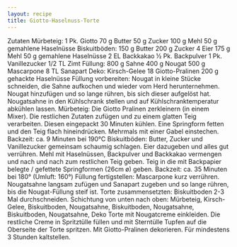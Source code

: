 ```yaml
---
layout: recipe
title: Giotto-Haselnuss-Torte
---
```


Zutaten
Mürbeteig:
1 Pk. Giotto
70 g Butter
50 g Zucker
100 g Mehl
50 g gemahlene Haselnüsse
Biskuitböden:
150 g Butter
200 g Zucker
4 Eier
175 g Mehl
50 g gemahlene Haselnüsse
2 EL Backkakao
½ Pk. Backpulver
1 Pk. Vanillezucker
1/2 TL Zimt
Füllung:
800 g Sahne
400 g Nougat
500 g Mascarpone
8 TL Sanapart
Deko:
Kirsch-Gelee
18 Giotto-Pralinen
200 g gehackte Haselnüsse
Füllung vorbereiten:
Nougat in kleine Stücke schneiden, die Sahne aufkochen und wieder vom Herd herunternehmen. Nougat hinzufügen und so lange rühren, bis sich dieser aufgelöst hat. Nougatsahne in den Kühlschrank stellen und auf Kühlschranktemperatur abkühlen lassen.
Mürbeteig:
Die Giotto Pralinen zerkleinern (in einem Mixer). Die restlichen Zutaten zufügen und zu einem glatten Teig verarbeiten. Diesen eingepackt 30 Minuten kühlen. Eine Springform fetten und den Teig flach hineindrücken. Mehrmals mit einer Gabel einstechen.
Backzeit: ca. 9 Minuten bei 190°C
Biskuitböden:
Butter, Zucker und Vanillezucker gemeinsam schaumig schlagen. Eier dazugeben und alles gut verrühren. Mehl mit Haselnüssen, Backpulver und Backkakao vermengen und nach und nach zum restlichen Teig geben. Teig in die mit Backpapier belegte / gefettete Springformen (26cm ø) geben.
Backzeit: ca. 35 Minuten bei 180° (Umluft: 160°)
Füllung fertigstellen:
Mascarpone kurz verrühren. Nougatsahne langsam zufügen und Sanapart zugeben und so lange rühren, bis die Nougat-Füllung steif ist.
Torte zusammensetzten:
Biskuitboden 2-3 Mal durchschneiden.
Schichtung von unten nach oben:
Mürbeteig, Kirsch-Gelee, Biskuitboden, Nougatsahne, Biskuitboden, Nougatsahne, Biskuitboden, Nougatsahne, Deko
Torte mit Nougatcreme einkleiden. Die restliche Creme in Spritztülle füllen und mit Sterntülle Tupfen auf die Oberseite der Torte spritzen. Mit Giotto-Pralinen dekorieren.
Für mindestens 3 Stunden kaltstellen.
